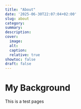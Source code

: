 ```yaml
---
title: "About"
date: '2025-06-30T22:07:04+02:00'
slug: about
category:
summary:
description: 
cover:
  image:
  alt:
  caption: 
  relative: true
showtoc: false
draft: false
---
```


# My Background

This is a test pages